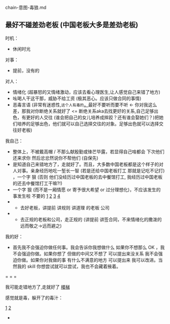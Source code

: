 
chain-意图-毒狼.md

## 最好不碰差劲老板 (中国老板大多是差劲老板)

时机：
- 休闲时光

对事：
- 提前，没有的

对人：
- 情绪化  (超暴怒的又情绪激动，应该去看心理医生,让人感觉自己来错了地方)
- 吆喝人干这干那，威胁不给工资  (极其恶心。应该只做合同的事情)
- 恶毒言语 (非常有迷惑性,`这个人有毒的`[，](https://github.com/7900ms/000nottheater_deserted_systemlibrary/blob/master/supplementary/slang-FUD.md)最好不要听而要不听 <- 你对我这么差，那我对你断绝关系就好了 <= 断绝关系aka去找更好的关系,自己足够出色，有更好的人交往 (谁会把自己的女儿培养成摔跤？还有谁会娶她们？)把她们培养的足够出色，他们就可以自己选择交往的对象。足够出色就可以选择交往好老板)

我自己：
- 整体上，不被戴高帽 / 不那么献殷勤或锋芒毕露，若显得自己啥都会 下次他们还来求你 然后忿忿然说你不帮他们 (自保先)
- 是知道自己来错地方了，走就好了。而且，大多数中国老板都是这个样子的对人对事。亲身经历地吃一堑长一智 (若是还给中国老板打工 那就是记吃不记打) ，一个字 狠 (否则 他们没经历过中国老板的去中餐馆打工, 我经历过中国老板的还去中餐馆打工干嘛?!)
- 一个字 狠 (而不是一厢情愿 or 寄予很大希望 or 过分理想化)，不应该发生的事发生啦 不要的 [1](https://www.youtube.com/watch?v=39UmAn3F3ro#北京市民对六四的反应) [2](https://www.youtube.com/watch?v=ENrGa0Dh-6E#查良鏞論六四) [3](https://www.youtube.com/watch?v=ENrGa0Dh-6E##特别不应该发生的事情就发生啦-以后就不跟它发生任何联系-很难过-越来越不开心当然也会考虑去移民的) [4](https://www.youtube.com/watch?v=HAUo4kBkTvU#陈道明妻子杜宪youtube.com#watch?v=IIitXReq0Fk#-请大家记住这黑色的日子)
- - 去好老板，讲提前 讲规则 讲道理 的老板 公司
- - 去正规的老板和公司，走正规的 (讲提前 讲签合同，不来情绪化的撒泼的 远而敬之->远而避之)

我的好：
- 首先我不会强迫你做任何事。我会告诉你我想做什么 如果你不想那么 OK ，我不会强迫你做。如果你想了 但做的中间又不想了 可以提出来没关系 我不会强迫你做。如果你对我做的事 有什么不满意的地方 可以提出来 我可以改进。当然我的 skill 你想尝试就可以尝试，我也不会藏着掖着。



= = =

我可能走错地方了,走就好了 [楼梯](https://github.com/7900ms/000nottheater_deserted_systemsoftware/blob/master/local-lightshelf/楼梯.md)

感觉就是毒，躲开了的毒汁：

[1](https://github.com/7900ms/000nottheater_deserted_systemlibrary/blob/master/supplementary/slang-FUD.md#有毒的人)
[2](https://www.youtube.com/watch?v=cfjjmUtt4Jc#在专制制度下,计天下,记苍生,往往有毒)

-

